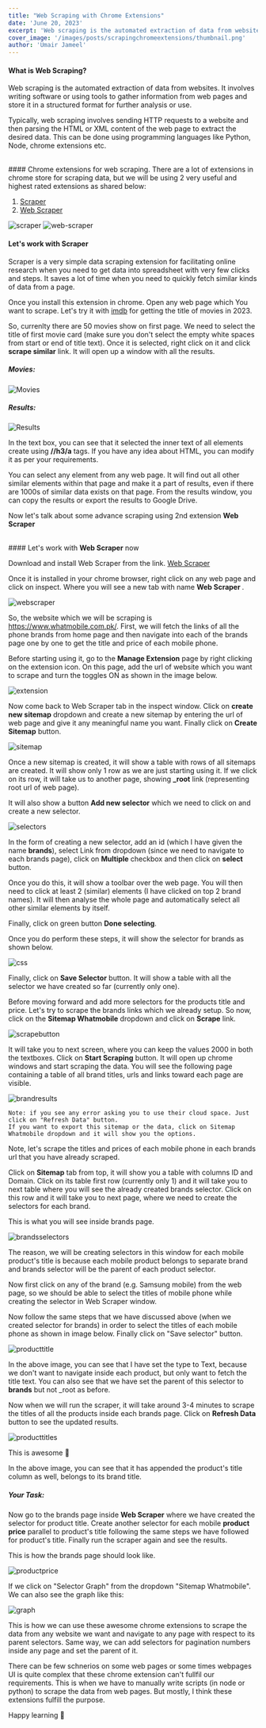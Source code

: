 ```yaml
---
title: "Web Scraping with Chrome Extensions"
date: 'June 20, 2023'
excerpt: 'Web scraping is the automated extraction of data from websites. With chrome extensions, no technical knowledge is required.'
cover_image: '/images/posts/scrapingchromeextensions/thumbnail.png'
author: 'Umair Jameel'
---
```


#### What is Web Scraping?

Web scraping is the automated extraction of data from websites. It involves writing software or using tools to gather information from web pages and store it in a structured format for further analysis or use.

Typically, web scraping involves sending HTTP requests to a website and then parsing the HTML or XML content of the web page to extract the desired data. This can be done using programming languages like Python, Node, chrome extensions etc. 

<br>
#### Chrome extensions for web scraping.
There are a lot of extensions in chrome store for scraping data, but we will be using 2 very useful and highest rated extensions as shared below:

1. [Scraper](https://chrome.google.com/webstore/detail/scraper/mbigbapnjcgaffohmbkdlecaccepngjd) <br>
2. [Web Scraper](https://chrome.google.com/webstore/detail/web-scraper-free-web-scra/jnhgnonknehpejjnehehllkliplmbmhn)
    
![scraper](/images/posts/scrapingchromeextensions/scraper.png#image-70)
![web-scraper](/images/posts/scrapingchromeextensions/web-scraper.png#image-70)

#### Let's work with <b>Scraper</b>

Scraper is a very simple data scraping extension for facilitating online research when you need to get data into spreadsheet with very few clicks and steps. It saves a lot of time when you need to quickly fetch similar kinds of data from a page.

Once you install this extension in chrome. Open any web page which You want to scrape. Let's try it with [imdb](https://www.imdb.com/search/title/?title_type=feature&year=2023-01-01,2023-12-31) for getting the title of movies in 2023.

So, currenlty there are 50 movies show on first page. We need to select the title of first movie card (make sure you don't select the empty white spaces from start or end of title text). Once it is selected, right click on it and click <b>scrape similar</b> link. It will open up a window with all the results. 
<br>
##### Movies:
![Movies](/images/posts/scrapingchromeextensions/movies.png#image-70)
<br>
##### Results:
![Results](/images/posts/scrapingchromeextensions/results.png#image-70)

In the text box, you can see that it selected the inner text of all elements create using <b>//h3/a</b> tags. If you have any idea about HTML, you can modify it as per your requirements. 

You can select any element from any web page. It will find out all other similar elements within that page and make it a part of results, even if there are 1000s of similar data exists on that page.
From the results window, you can copy the results or export the results to Google Drive.

Now let's talk about some advance scraping using 2nd extension <b>Web Scraper</b>

<br>
#### Let's work with <b>Web Scraper</b> now

Download and install Web Scraper from the link. [Web Scraper](https://chrome.google.com/webstore/detail/web-scraper-free-web-scra/jnhgnonknehpejjnehehllkliplmbmhn)

Once it is installed in your chrome browser, right click on any web page and click on inspect. Where you will see a new tab with name <b> Web Scraper </b>.

![webscraper](/images/posts/scrapingchromeextensions/scrapertab.png#image-70)

So, the website which we will be scraping is https://www.whatmobile.com.pk/.
First, we will fetch the links of all the phone brands from home page and then navigate into each of the brands page one by one to get the title and price of each mobile phone.

Before starting using it, go to the <b>Manage Extension</b> page by right clicking on the extension icon. On this page, add the url of website which you want to scrape and turn the toggles ON as shown in the image below.

![extension](/images/posts/scrapingchromeextensions/manageextension.png#image-70)

Now come back to Web Scraper tab in the inspect window. Click on <b>create new sitemap</b> dropdown and create a new sitemap by entering the url of web page and give it any meaningful name you want. Finally click on <b>Create Sitemap</b> button.

![sitemap](/images/posts/scrapingchromeextensions/createsitemap.png#image-70)

Once a new sitemap is created, it will show a table with rows of all sitemaps are created. It will show only 1 row as we are just starting using it. If we click on its row, it will take us to another page, showing <b>_root</b> link (representing root url of web page). 
 
It will also show a button <b>Add new selector</b> which we need to click on and create a new selector.

![selectors](/images/posts/scrapingchromeextensions/selector.png#image-70)

In the form of creating a new selector, add an id (which I have given the name <b>brands</b>), select Link from dropdown (since we need to navigate to each brands page), click on <b>Multiple</b> checkbox and then click on <b>select</b> button.

Once you do this, it will show a toolbar over the web page. You will then need to click at least 2 (similar) elements (I have clicked on top 2 brand names). It will then analyse the whole page and automatically select all other similar elements by itself. 

Finally, click on green button <b>Done selecting</b>.

Once you do perform these steps, it will show the selector for brands as shown below. 

![css](/images/posts/scrapingchromeextensions/css.png#image-70)

Finally, click on <b>Save Selector</b> button. It will show a table with all the selector we have created so far (currently only one).

Before moving forward and add more selectors for the products title and price. Let's try to scrape the brands links which we already setup. 
So now, click on the <b>Sitemap Whatmobile</b> dropdown and click on <b>Scrape</b> link. 

![scrapebutton](/images/posts/scrapingchromeextensions/scrapebutton.png#image-70)

It will take you to next screen, where you can keep the values 2000 in both the textboxes. Click on <b>Start Scraping</b> button. It will open up chrome windows and start scraping the data. You will see the following page containing a table of all brand titles, urls and links toward each page are visible. 

![brandresults](/images/posts/scrapingchromeextensions/brandresults.png#image-70)

    Note: if you see any error asking you to use their cloud space. Just click on "Refresh Data" button. 
    If you want to export this sitemap or the data, click on Sitemap Whatmobile dropdown and it will show you the options.

Note, let's scrape the titles and prices of each mobile phone in each brands url that you have already scraped. 

Click on <b>Sitemap</b> tab from top, it will show you a table with columns ID and Domain. Click on its table first row (currently only 1) and it will take you to next table where you will see the already created brands selector. Click on this row and it will take you to next page, where we need to create the selectors for each brand. 

This is what you will see inside brands page.

![brandsselectors](/images/posts/scrapingchromeextensions/secondselector.png#image-70)

The reason, we will be creating selectors in this window for each mobile product's title is because each mobile product belongs to separate brand and brands selector will be the parent of each product selector.

Now first click on any of the brand (e.g. Samsung mobile) from the web page, so we should be able to select the titles of mobile phone while creating the selector in Web Scraper window. 

Now follow the same steps that we have discussed above (when we created selector for brands) in order to select the titles of each mobile phone as shown in image below. Finally click on "Save selector" button.
<br>

![producttitle](/images/posts/scrapingchromeextensions/producttitle.png#image-70)

In the above image, you can see that I have set the type to Text, because we don't want to navigate inside each product, but only want to fetch the title text. You can also see that we have set the parent of this selector to <b>brands</b> but not _root as before.

Now when we will run the scraper, it will take around 3-4 minutes to scrape the titles of all the products inside each brands page. Click on <b>Refresh Data</b> button to see the updated results.

![producttitles](/images/posts/scrapingchromeextensions/producttitles.png#image-70)

This is awesome 🎉

In the above image, you can see that it has appended the product's title column as well, belongs to its brand title.

##### Your Task:

Now go to the brands page inside <b>Web Scraper</b> where we have created the selector for product title. Create another selector for each mobile <b>product price</b> parallel to product's title following the same steps we have followed for product's title. Finally run the scraper again and see the results.

This is how the brands page should look like.

![productprice](/images/posts/scrapingchromeextensions/productprice.png#image-70)

If we click on "Selector Graph" from the dropdown "Sitemap Whatmobile". We can also see the graph like this:

![graph](/images/posts/scrapingchromeextensions/graph.png#image-70)


This is how we can use these awesome chrome extensions to scrape the data from any website we want and navigate to any page with respect to its parent selectors. Same way, we can add selectors for pagination numbers inside any page and set the parent of it. 

There can be few schnerios on some web pages or some times webpages UI is quite complex that these chrome extension can't fullfil our requirements. This is when we have to manually write scripts (in node or python) to scrape the data from web pages. But mostly, I think these extensions fulfill the purpose. 

Happy learning 🎉



